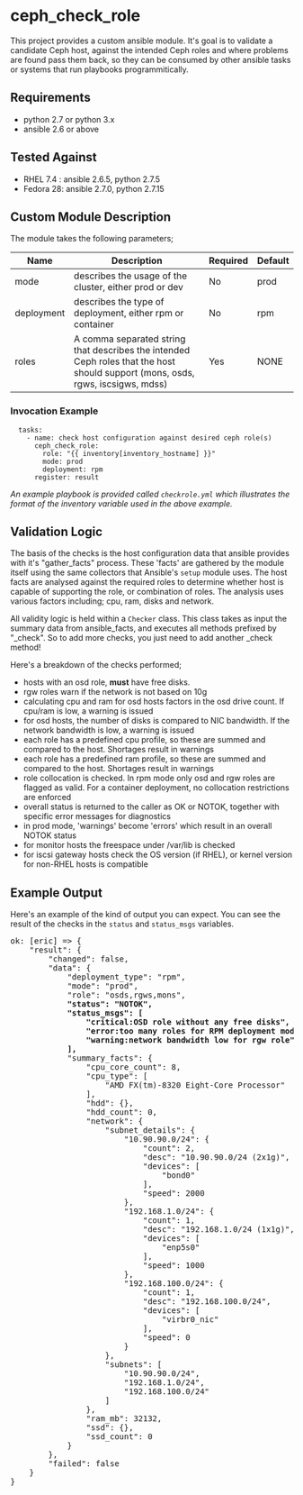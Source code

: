 # ceph_check_role  
This project provides a custom ansible module. It's goal is to validate a candidate Ceph host, against the intended Ceph roles and where problems are found pass them back, so they can be consumed by other ansible tasks or systems that run playbooks programmitically.  

## Requirements
- python 2.7 or python 3.x
- ansible 2.6 or above

## Tested Against
- RHEL 7.4 : ansible 2.6.5, python 2.7.5
- Fedora 28: ansible 2.7.0, python 2.7.15

## Custom Module Description
The module takes the following parameters;  

| Name | Description | Required | Default |
|------|-------------|----------|---------|
| mode | describes the usage of the cluster, either prod or dev | No | prod |
| deployment | describes the type of deployment, either rpm or container | No | rpm |
| roles | A comma separated string that describes the intended Ceph roles that the host should support (mons, osds, rgws, iscsigws, mdss) | Yes | NONE |

### Invocation Example
```
  tasks:
    - name: check host configuration against desired ceph role(s)
      ceph_check_role:
        role: "{{ inventory[inventory_hostname] }}"
        mode: prod
        deployment: rpm
      register: result
```  
*An example playbook is provided called ```checkrole.yml``` which illustrates the format of the inventory variable used in the above example.* 

## Validation Logic
The basis of the checks is the host configuration data that ansible provides with it's "gather_facts" process. These 'facts' are gathered by the module itself using the same collectors that Ansible's ```setup``` module uses. The host facts are analysed against the required roles to determine whether host is capable of supporting the role, or combination of roles. The analysis uses various factors including; cpu, ram, disks and network.  

All validity logic is held within a ```Checker``` class. This class takes as input the summary data from ansible_facts, and executes all methods prefixed by "_check". So to add more checks, you just need to add another _check method!  

Here's a breakdown of the checks performed;  
- hosts with an osd role, **must** have free disks.
- rgw roles warn if the network is not based on 10g
- calculating cpu and ram for osd hosts factors in the osd drive count. If cpu/ram is low, a warning is issued
- for osd hosts, the number of disks is compared to NIC bandwidth. If the network bandwidth is low, a warning is issued
- each role has a predefined cpu profile, so these are summed and compared to the host. Shortages result in warnings
- each role has a predefined ram profile, so these are summed and compared to the host. Shortages result in warnings
- role collocation is checked. In rpm mode only osd and rgw roles are flagged as valid. For a container deployment, no collocation restrictions are enforced
- overall status is returned to the caller as OK or NOTOK, together with specific error messages for diagnostics
- in prod mode, 'warnings' become 'errors' which result in an overall NOTOK status
- for monitor hosts the freespace under /var/lib is checked  
- for iscsi gateway hosts check the OS version (if RHEL), or kernel version for non-RHEL hosts is compatible

## Example Output
Here's an example of the kind of output you can expect. You can see the result of the checks in the ```status``` and ```status_msgs``` variables.  
<pre>
ok: [eric] => {
    "result": {
        "changed": false, 
        "data": {
            "deployment_type": "rpm", 
            "mode": "prod", 
            "role": "osds,rgws,mons", 
            <b>"status": "NOTOK", </b>
            <b>"status_msgs": [
                "critical:OSD role without any free disks", 
                "error:too many roles for RPM deployment mode", 
                "warning:network bandwidth low for rgw role"
            ], </b>
            "summary_facts": {
                "cpu_core_count": 8, 
                "cpu_type": [
                    "AMD FX(tm)-8320 Eight-Core Processor"
                ], 
                "hdd": {}, 
                "hdd_count": 0, 
                "network": {
                    "subnet_details": {
                        "10.90.90.0/24": {
                            "count": 2, 
                            "desc": "10.90.90.0/24 (2x1g)", 
                            "devices": [
                                "bond0"
                            ], 
                            "speed": 2000
                        }, 
                        "192.168.1.0/24": {
                            "count": 1, 
                            "desc": "192.168.1.0/24 (1x1g)", 
                            "devices": [
                                "enp5s0"
                            ], 
                            "speed": 1000
                        }, 
                        "192.168.100.0/24": {
                            "count": 1, 
                            "desc": "192.168.100.0/24", 
                            "devices": [
                                "virbr0_nic"
                            ], 
                            "speed": 0
                        }
                    }, 
                    "subnets": [
                        "10.90.90.0/24", 
                        "192.168.1.0/24", 
                        "192.168.100.0/24"
                    ]
                }, 
                "ram_mb": 32132, 
                "ssd": {}, 
                "ssd_count": 0
            }
        }, 
        "failed": false
    }
}

</pre>

